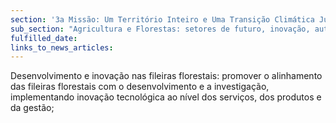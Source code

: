 ```yaml
---
section: '3a Missão: Um Território Inteiro e Uma Transição Climática Justa'
sub_section: "Agricultura e Florestas: setores de futuro, inovação, autonomia e investimento"
fulfilled_date:
links_to_news_articles:
---
```


Desenvolvimento e inovação nas fileiras florestais: promover o alinhamento das fileiras florestais com o desenvolvimento e a investigação, implementando inovação tecnológica ao nível dos serviços, dos produtos e da gestão;